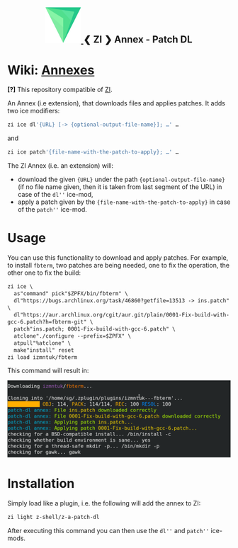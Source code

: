 <h2 align="center">
  <a href="https://github.com/z-shell/zi">
    <img src="https://github.com/z-shell/zi/raw/main/docs/images/logo.svg" alt="Logo" width="80" height="80" />
  </a>
❮ ZI ❯ Annex - Patch DL
</h2>

# Wiki: [Annexes](https://z-shell.pages.dev/docs/ecosystem/annexes)

**[?]** This repository compatible of [ZI](https://github.com/z-shell/zi).

An Annex (i.e extension), that downloads files and applies patches. It adds two ice modifiers:

```zsh
zi ice dl'{URL} [-> {optional-output-file-name}]; …' …
```

and

```zsh
zi ice patch'{file-name-with-the-patch-to-apply}; …' …
```

The ZI Annex (i.e. an extension) will:

- download the given `{URL}` under the path `{optional-output-file-name}` (if no file name given, then it is taken from last segment of the URL) in case of the `dl''` ice-mod,
- apply a patch given by the `{file-name-with-the-patch-to-apply}` in case of the `patch''` ice-mod.

# Usage

You can use this functionality to download and apply patches. For example, to install `fbterm`, two patches are being needed, one to fix the operation, the other one to fix the build:

```zsn
zi ice \
  as"command" pick"$ZPFX/bin/fbterm" \
  dl"https://bugs.archlinux.org/task/46860?getfile=13513 -> ins.patch" \
  dl"https://aur.archlinux.org/cgit/aur.git/plain/0001-Fix-build-with-gcc-6.patch?h=fbterm-git" \
  patch"ins.patch; 0001-Fix-build-with-gcc-6.patch" \
  atclone"./configure --prefix=$ZPFX" \
  atpull"%atclone" \
  make"install" reset
zi load izmntuk/fbterm
```

This command will result in:

![fbterm example](images/fbterm-ex.png)

# Installation

Simply load like a plugin, i.e. the following will add the annex to ZI:

```zsh
zi light z-shell/z-a-patch-dl
```

After executing this command you can then use the `dl''` and `patch''` ice-mods.

